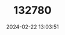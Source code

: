 ---
title: "132780"
category: "Epinephelus sexfasciatus"
draft: false
date: 2024-02-22 13:03:51
languages:
  English: ["Six-banded Rock-cod", "Six-banded Rock Cod", "Sixbar Rockcod", "Sixbar Grouper"]
  Japanese: ["Kokuten-hirehata"]
  Spanish; Castilian: ["Mero De Seis Bandas"]
  French: ["Merou Six Raies"]
---